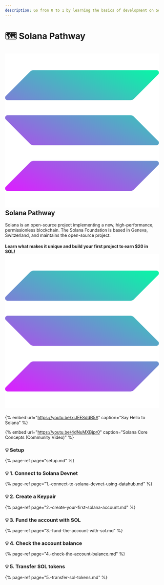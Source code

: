 ```yaml
---
description: Go from 0 to 1 by learning the basics of development on Solana Blockchain
---
```


# 🗺 Solana Pathway

## ![](../../../.gitbook/assets/solana.png) Solana Pathway

Solana is an open-source project implementing a new, high-performance, permissionless blockchain. The Solana Foundation is based in Geneva, Switzerland, and maintains the open-source project.

#### Learn what makes it unique and build your first project to **earn $20 in SOL**! ![](../../../.gitbook/assets/solana.png)

{% embed url="https://youtu.be/xiJEESddB5A" caption="Say Hello to Solana" %}

{% embed url="https://youtu.be/4dNuMXBjpr0" caption="Solana Core Concepts \(Community Video\)" %}

### 💡 Setup

{% page-ref page="setup.md" %}

### 💡 1. Connect to Solana Devnet

{% page-ref page="1.-connect-to-solana-devnet-using-datahub.md" %}

### 💡 2. Create a Keypair

{% page-ref page="2.-create-your-first-solana-account.md" %}

### 💡 3. Fund the account with SOL

{% page-ref page="3.-fund-the-account-with-sol.md" %}

### 💡 4. Check the account balance

{% page-ref page="4.-check-the-account-balance.md" %}

### 💡 5. Transfer SOL tokens

{% page-ref page="5.-transfer-sol-tokens.md" %}

